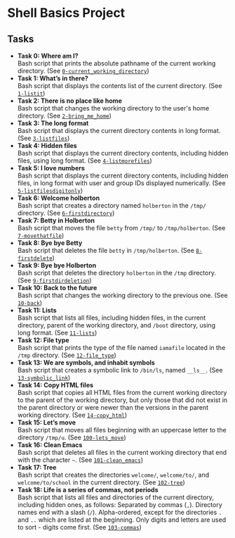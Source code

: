 <h1>Shell Basics Project</h1>
<h2>Tasks</h2>

<ul>
    <li><strong>Task 0: Where am I?</strong><br>
        Bash script that prints the absolute pathname of the current working directory. (See <code><a href="https://github.com/NyasimiPhilip/alx-system_engineering-devops/blob/master/0x00-shell_basics/0-current_working_directory">0-current_working_directory</a></code>)</li>
    <li><strong>Task 1: What’s in there?</strong><br>
        Bash script that displays the contents list of the current directory. (See <code><a href="https://github.com/NyasimiPhilip/alx-system_engineering-devops/blob/master/0x00-shell_basics/1-listit">1-listit</a></code>)</li>
    <li><strong>Task 2: There is no place like home</strong><br>
        Bash script that changes the working directory to the user's home directory. (See <code><a href="https://github.com/NyasimiPhilip/alx-system_engineering-devops/blob/master/0x00-shell_basics/2-bring_me_home">2-bring_me_home</a></code>)</li>
    <li><strong>Task 3: The long format</strong><br>
        Bash script that displays the current directory contents in long format. (See <code><a href="https://github.com/NyasimiPhilip/alx-system_engineering-devops/blob/master/0x00-shell_basics/3-listfiles">3-listfiles</a></code>)</li>
    <li><strong>Task 4: Hidden files</strong><br>
        Bash script that displays the current directory contents, including hidden files, using long format. (See <code><a href="https://github.com/NyasimiPhilip/alx-system_engineering-devops/blob/master/0x00-shell_basics/4-listmorefiles">4-listmorefiles</a></code>)</li>
    <li><strong>Task 5: I love numbers</strong><br>
        Bash script that displays the current directory contents, including hidden files, in long format with user and group IDs displayed numerically. (See <code><a href="https://github.com/NyasimiPhilip/alx-system_engineering-devops/blob/master/0x00-shell_basics/5-listfilesdigitonly">5-listfilesdigitonly</a></code>)</li>
    <li><strong>Task 6: Welcome holberton</strong><br>
        Bash script that creates a directory named <code>holberton</code> in the <code>/tmp/</code> directory. (See <code><a href="https://github.com/NyasimiPhilip/alx-system_engineering-devops/blob/master/0x00-shell_basics/6-firstdirectory">6-firstdirectory</a></code>)</li>
    <li><strong>Task 7: Betty in Holberton</strong><br>
        Bash script that moves the file <code>betty</code> from <code>/tmp/</code> to <code>/tmp/holberton</code>. (See <code><a href="https://github.com/NyasimiPhilip/alx-system_engineering-devops/blob/master/0x00-shell_basics/7-movethatfile">7-movethatfile</a></code>)</li>
    <li><strong>Task 8: Bye bye Betty</strong><br>
        Bash script that deletes the file <code>betty</code> in <code>/tmp/holberton</code>. (See <code><a href="https://github.com/NyasimiPhilip/alx-system_engineering-devops/blob/master/0x00-shell_basics/8-firstdelete">8-firstdelete</a></code>)</li>
    <li><strong>Task 9: Bye bye Holberton</strong><br>
        Bash script that deletes the directory <code>holberton</code> in the <code>/tmp</code> directory. (See <code><a href="https://github.com/NyasimiPhilip/alx-system_engineering-devops/blob/master/0x00-shell_basics/9-firstdirdeletion">9-firstdirdeletion</a></code>)</li>
    <li><strong>Task 10: Back to the future</strong><br>
        Bash script that changes the working directory to the previous one. (See <code><a href="https://github.com/NyasimiPhilip/alx-system_engineering-devops/blob/master/0x00-shell_basics/10-back">10-back</a></code>)</li>
    <li><strong>Task 11: Lists</strong><br>
        Bash script that lists all files, including hidden files, in the current directory, parent of the working directory, and <code>/boot</code> directory, using long format. (See <code><a href="https://github.com/NyasimiPhilip/alx-system_engineering-devops/blob/master/0x00-shell_basics/11-lists">11-lists</a></code>)</li>
    <li><strong>Task 12: File type</strong><br>
        Bash script that prints the type of the file named <code>iamafile</code> located in the <code>/tmp</code> directory. (See <code><a href="https://github.com/NyasimiPhilip/alx-system_engineering-devops/blob/master/0x00-shell_basics/12-file_type">12-file_type</a></code>)</li>
    <li><strong>Task 13: We are symbols, and inhabit symbols</strong><br>
        Bash script that creates a symbolic link to <code>/bin/ls</code>, named <code>__ls__</code>. (See <code><a href="https://github.com/NyasimiPhilip/alx-system_engineering-devops/blob/master/0x00-shell_basics/13-symbolic_link">13-symbolic_link</a></code>)</li>
    <li><strong>Task 14: Copy HTML files</strong><br>
        Bash script that copies all HTML files from the current working directory to the parent of the working directory, but only those that did not exist in the parent directory or were newer than the versions in the parent working directory. (See <code><a href="https://github.com/NyasimiPhilip/alx-system_engineering-devops/blob/master/0x00-shell_basics/14-copy_html">14-copy_html</a></code>)</li>
    <li><strong>Task 15: Let’s move</strong><br>
        Bash script that moves all files beginning with an uppercase letter to the directory <code>/tmp/u</code>. (See <code><a href="https://github.com/NyasimiPhilip/alx-system_engineering-devops/blob/master/0x00-shell_basics/100-lets_move">100-lets_move</a></code>)</li>
    <li><strong>Task 16: Clean Emacs</strong><br>
        Bash script that deletes all files in the current working directory that end with the character <code>~</code>. (See <code><a href="https://github.com/NyasimiPhilip/alx-system_engineering-devops/blob/master/0x00-shell_basics/101-clean_emacs">101-clean_emacs</a></code>)</li>
    <li><strong>Task 17: Tree</strong><br>
        Bash script that creates the directories <code>welcome/</code>, <code>welcome/to/</code>, and <code>welcome/to/school</code> in the current directory. (See <code><a href="https://github.com/NyasimiPhilip/alx-system_engineering-devops/blob/master/0x00-shell_basics/102-tree">102-tree</a></code>)</li>
    <li><strong>Task 18: Life is a series of commas, not periods</strong><br>
        Bash script that lists all files and directories of the current directory, including hidden ones, as follows:
        Separated by commas (<code>,</code>).
        Directory names end with a slash (<code>/</code>).
        Alpha-ordered, except for the directories <code>.</code> and <code>..</code> which are listed at the beginning.
        Only digits and letters are used to sort - digits come first. (See <code><a href="https://github.com/NyasimiPhilip/alx-system_engineering-devops/blob/master/0x00-shell_basics/103-commas">103-commas</a></code>)</li> 
</ul>
